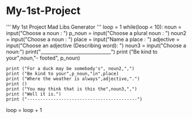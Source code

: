 # My-1st-Project
'''
My 1st Project
Mad Libs Generator
'''
loop = 1
while(loop < 10):
    noun = input("Choose a noun : ")
    p_noun = input("Choose a plural noun : ")
    noun2 = input("Choose a noun : ")
    place = input("Name a place : ")
    adjective = input("Choose an adjective (Describing word): ")
    noun3 = input("Choose a noun:")
    print("______________________________")
    print ("Be kind to your",noun,"- footed", p_noun)

    print ("For a duck may be somebody's", noun2,",")
    print ("Be kind to your",p_noun,"in",place)
    print ("Where the weather is always",adjective,".")
    print ()
    print ("You may think that is this the",noun3,",")
    print ("Well it is.")
    print ("------------------------------------------")
loop = loop + 1
